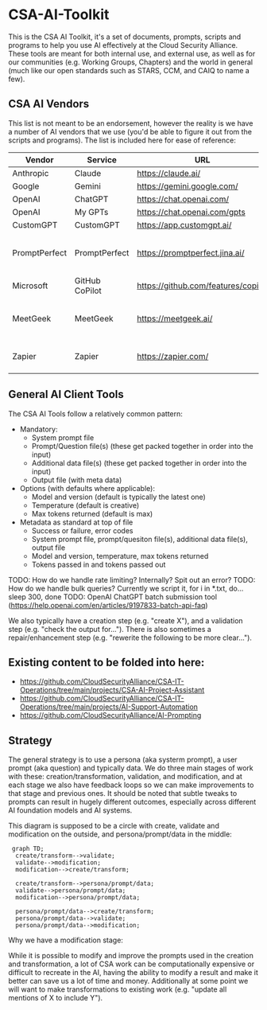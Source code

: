 # CSA-AI-Toolkit

This is the CSA AI Toolkit, it's a set of documents, prompts, scripts and programs to help you use AI effectively at the Cloud Security Alliance. These tools are meant for both internal use, and external use, as well as for our communities (e.g. Working Groups, Chapters) and the world in general (much like our open standards such as STARS, CCM, and CAIQ to name a few).

## CSA AI Vendors

This list is not meant to be an endorsement, however the reality is we have a number of AI vendors that we use (you'd be able to figure it out from the scripts and programs). The list is included here for ease of reference:

|Vendor         |Service        |URL                            |API Docs                                                   |Used for   |
|---------------|---------------|-------------------------------|-----------------------------------------------------------|-----------|
|Anthropic      |Claude         |https://claude.ai/             |[Docs](https://docs.anthropic.com/claude/reference/)       |General AI |
|Google         |Gemini         |https://gemini.google.com/     |[Docs](https://ai.google.dev/docs)                         |General AI |
|OpenAI         |ChatGPT        |https://chat.openai.com/       |[Docs](https://platform.openai.com/docs/api-reference)     |General AI |
|OpenAI         |My GPTs        |https://chat.openai.com/gpts   |[Docs](https://platform.openai.com/docs/api-reference)     |RAGBot     |
|CustomGPT      |CustomGPT      |https://app.customgpt.ai/      |[Docs](https://docs.customgpt.ai/)                         |RAGBot     |
|PromptPerfect  |PromptPerfect  |https://promptperfect.jina.ai/ |[Docs](https://promptperfect.jina.ai/api)                  |Prompt optimization and other testing|
|Microsoft      |GitHub CoPilot |https://github.com/features/copilot|N/A (install in VSCode)                                |Coding assistant|
|MeetGeek       |MeetGeek       |https://meetgeek.ai/           |[Coming Soon](https://meetgeek.ai/integrations/uploads-api-webhooks)   |Meeting transcripts and summarization|
|Zapier         |Zapier         |https://zapier.com/            |N/A (see specific AI integrations)                         |Automation and linking of services|

## General AI Client Tools 

The CSA AI Tools follow a relatively common pattern:

* Mandatory:
  * System prompt file
  * Prompt/Question file(s) (these get packed together in order into the input)
  * Additional data file(s) (these get packed together in order into the input)
  * Output file (with meta data)
* Options (with defaults where applicable):
  * Model and version (default is typically the latest one)
  * Temperature (default is creative)
  * Max tokens returned (default is max)
* Metadata as standard at top of file
  * Success or failure, error codes
  * System prompt file, prompt/quesiton file(s), additional data file(s), output file
  * Model and version, temperature, max tokens returned
  * Tokens passed in and tokens passed out

TODO: How do we handle rate limiting? Internally? Spit out an error?
TODO: How do we handle bulk queries? Currently we script it, for i in *.txt, do... sleep 300, done
TODO: OpenAI ChatGPT batch submission tool (https://help.openai.com/en/articles/9197833-batch-api-faq)

We also typically have a creation step (e.g. "create X"), and a validation step (e.g. "check the output for..."). There is also sometimes a repair/enhancement step (e.g. "rewerite the following to be more clear...").

## Existing content to be folded into here:

* https://github.com/CloudSecurityAlliance/CSA-IT-Operations/tree/main/projects/CSA-AI-Project-Assistant
* https://github.com/CloudSecurityAlliance/CSA-IT-Operations/tree/main/projects/AI-Support-Automation
* https://github.com/CloudSecurityAlliance/AI-Prompting

## Strategy

The general strategy is to use a persona (aka systerm prompt), a user prompt (aka question) and typically data. We do three main stages of work with these: creation/transformation, validation, and modification, and at each stage we also have feedback loops so we can make improvements to that stage and previous ones. It should be noted that subtle tweaks to prompts can result in hugely different outcomes, especially across different AI foundation models and AI systems.

This diagram is supposed to be a circle with create, validate and modification on the outside, and persona/prompt/data in the middle:

```mermaid
 graph TD;
  create/transform-->validate;
  validate-->modification;
  modification-->create/transform;

  create/transform-->persona/prompt/data;
  validate-->persona/prompt/data;
  modification-->persona/prompt/data;

  persona/prompt/data-->create/transform;
  persona/prompt/data-->validate;
  persona/prompt/data-->modification;
```

Why we have a modification stage:

While it is possible to modify and improve the prompts used in the creation and transformation, a lot of CSA work can be computationally expensive or difficult to recreate in the AI, having the ability to modify a result and make it better can save us a lot of time and money. Additionally at some point we will want to make transformations to existing work (e.g. "update all mentions of X to include Y"). 
